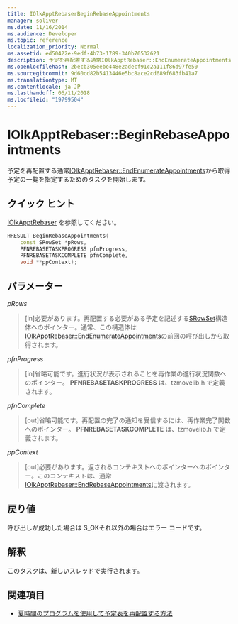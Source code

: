 ```yaml
---
title: IOlkApptRebaserBeginRebaseAppointments
manager: soliver
ms.date: 11/16/2014
ms.audience: Developer
ms.topic: reference
localization_priority: Normal
ms.assetid: ed50422e-9edf-4b73-1789-340b70532621
description: 予定を再配置する通常IOlkApptRebaser::EndEnumerateAppointmentsから取得予定の一覧を指定するためのタスクを開始します。
ms.openlocfilehash: 2becb305eebe448e2adecf91c2a111f86d97fe50
ms.sourcegitcommit: 9d60cd82b5413446e5bc8ace2cd689f683fb41a7
ms.translationtype: MT
ms.contentlocale: ja-JP
ms.lasthandoff: 06/11/2018
ms.locfileid: "19799504"
---
```

# <a name="iolkapptrebaserbeginrebaseappointments"></a>IOlkApptRebaser::BeginRebaseAppointments

予定を再配置する通常[IOlkApptRebaser::EndEnumerateAppointments](iolkapptrebaser-endenumerateappointments.md)から取得予定の一覧を指定するためのタスクを開始します。
  
## <a name="quick-info"></a>クイック ヒント

[IOlkApptRebaser](iolkapptrebaser.md) を参照してください。
  
```cpp
HRESULT BeginRebaseAppointments( 
    const SRowSet *pRows, 
    PFNREBASETASKPROGRESS pfnProgress, 
    PFNREBASETASKCOMPLETE pfnComplete, 
    void **ppContext);
```

## <a name="parameters"></a>パラメーター

_pRows_
  
> [in]必要があります。再配置する必要がある予定を記述する[SRowSet](http://msdn.microsoft.com/library/7e3761be-afd6-46cb-9a08-25e9016c1241%28Office.15%29.aspx)構造体へのポインター。通常、この構造体は[IOlkApptRebaser::EndEnumerateAppointments](iolkapptrebaser-endenumerateappointments.md)の前回の呼び出しから取得されます。
    
_pfnProgress_
  
> [in]省略可能です。進行状況が表示されることを再作業の進行状況関数へのポインター。 **PFNREBASETASKPROGRESS** は、tzmovelib.h で定義されます。 
    
_pfnComplete_
  
> [out]省略可能です。再配置の完了の通知を受信するには、再作業完了関数へのポインター。 **PFNREBASETASKCOMPLETE** は、tzmovelib.h で定義されます。 
    
_ppContext_
  
> [out]必要があります。返されるコンテキストへのポインターへのポインター。このコンテキストは、通常[IOlkApptRebaser::EndRebaseAppointments](iolkapptrebaser-endrebaseappointments.md)に渡されます。
    
## <a name="return-values"></a>戻り値

呼び出しが成功した場合は S_OKそれ以外の場合はエラー コードです。
  
## <a name="remarks"></a>解釈

このタスクは、新しいスレッドで実行されます。
  
## <a name="see-also"></a>関連項目

- [夏時間のプログラムを使用して予定表を再配置する方法](about-rebasing-calendars-programmatically-for-daylight-saving-time.md)

